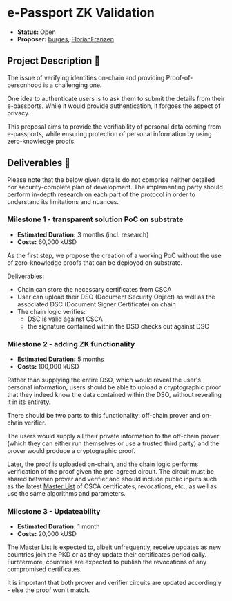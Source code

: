 # e-Passport ZK Validation

* **Status:** Open
* **Proposer:** [burges](https://github.com/burges), [FlorianFranzen](https://github.com/FlorianFranzen)


## Project Description :page_facing_up: 

The issue of verifying identities on-chain and providing Proof-of-personhood is a challenging one.

One idea to authenticate users is to ask them to submit the details from their e-passports. While it would provide authentication, it forgoes the aspect of privacy.

This proposal aims to provide the verifiability of personal data coming from e-passports, while ensuring protection of personal information by using zero-knowledge proofs.

## Deliverables :nut_and_bolt:

Please note that the below given details do not comprise neither detailed nor security-complete plan of development. The implementing party should perform in-depth research on each part of the protocol in order to understand its limitations and nuances.

### Milestone 1 - transparent solution PoC on substrate

* **Estimated Duration:** 3 months (incl. research)
* **Costs:** 60,000 kUSD

As the first step, we propose the creation of a working PoC without the use of zero-knowledge proofs that can be deployed on substrate.

Deliverables:
- Chain can store the necessary certificates from CSCA
- User can upload their DSO (Document Security Object) as well as the associated DSC (Document Signer Certificate) on chain
- The chain logic verifies:
    - DSC is valid against CSCA
    - the signature contained within the DSO checks out against DSC

### Milestone 2 - adding ZK functionality

* **Estimated Duration:** 5 months
* **Costs:** 100,000 kUSD

Rather than supplying the entire DSO, which would reveal the user's personal information, users should be able to upload a cryptographic proof that they indeed know the data contained within the DSO, without revealing it in its entirety.

There should be two parts to this functionality: off-chain prover and on-chain verifier.

The users would supply all their private information to the off-chain prover (which they can either run themselves or use a trusted third party) and the prover would produce a cryptographic proof.

Later, the proof is uploaded on-chain, and the chain logic performs verification of the proof given the pre-agreed circuit. The circuit must be shared between prover and verifier and should include public inputs such as the latest [Master List](https://www.icao.int/Security/FAL/PKD/Pages/ICAO-Master-List.aspx) of CSCA certificates, revocations, etc., as well as use the same algorithms and parameters.

### Milestone 3 - Updateability

* **Estimated Duration:** 1 month
* **Costs:** 20,000 kUSD

The Master List is expected to, albeit unfrequently, receive updates as new countries join the PKD or as they update their certificates periodically. Furhtermore, countries are expected to publish the revocations of any compromised certificates.

It is important that both prover and verifier circuits are updated accordingly - else the proof won't match.
